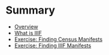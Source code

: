 # Summary

- [Overview](README.md)
- [What is IIIF](part1/whatisiiif.md)
- [Exercise: Finding Census Manifests](census.md)
- [Exercise: Finding IIIF Manifests](part1/guides.md)